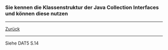 ### Sie kennen die Klassenstruktur der Java Collection Interfaces und können diese nutzen

---

[Zurück](700datenstrukturen.md)

---
Siehe DAT5 S.14
